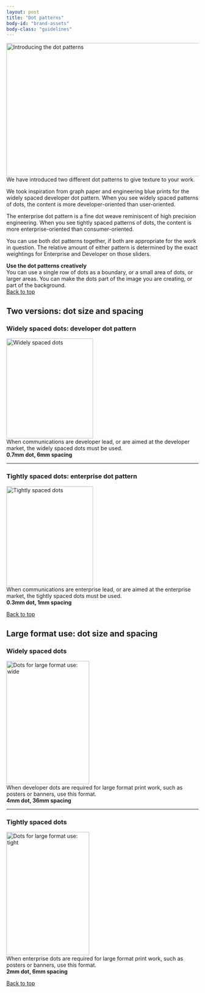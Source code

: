 ```yaml
---
layout: post
title: "Dot patterns"
body-id: "brand-assets"
body-class: "guidelines"
---
```





<div id="loop-guidelines" class="col-10">
<p><img title="dots" src="{{ site.assets_path }}6d4a1a4f-dots.gif" alt="Introducing the dot patterns" width="540" height="349" srcset="{{ site.assets_path }}6d4a1a4f-dots.gif 540w, {{ site.assets_path }}924c7cd0-dots-300x193.gif 300w" sizes="(max-width: 540px) 100vw, 540px" /><br />
We have introduced two different dot patterns to give texture to your work.</p>
<p>We took inspiration from graph paper and engineering blue prints for the widely spaced developer dot pattern. When you see widely spaced patterns of dots, the content is more developer-oriented than user-oriented.</p>
<p>The enterprise dot pattern is a fine dot weave reminiscent of high precision engineering. When you see tightly spaced patterns of dots, the content is more enterprise-oriented than consumer-oriented.</p>
<p>You can use both dot patterns together, if both are appropriate for the work in question. The relative amount of either pattern is determined by the exact weightings for Enterprise and Developer on those sliders.</p>
<div class="box smaller"><strong>Use the dot patterns creatively</strong><br />
You can use a single row of dots as a boundary, or a small area of dots, or larger areas. You can make the dots part of the image you are creating, or part of the background.</div>
<div class="row"><div class="col-10 link-top"><a href="#">Back to top</a></div></div>
<h2>Two versions: dot size and spacing</h2>
<h3>Widely spaced dots: developer dot pattern</h3>
<p><img class="alignleft size-full" title="dot-types-wide" src="{{ site.assets_path }}70693f73-dot-types-wide.gif" alt="Widely spaced dots" width="227" height="262" /><br />
When communications are developer lead, or are aimed at the developer market, the widely spaced dots must be used.<br />
<strong>0.7mm dot, 6mm spacing</strong></p>
<hr class="clear" />
<h3>Tightly spaced dots: enterprise dot pattern</h3>
<p><img class="alignleft size-full" title="dot-types-tight" src="{{ site.assets_path }}3dd24a96-dot-types-tight.gif" alt="Tightly spaced dots" width="227" height="262" /><br />
When communications are enterprise lead, or are aimed at the enterprise market, the tightly spaced dots must be used.<br />
<strong>0.3mm dot, 1mm spacing</strong></p>
<div class="row"><div class="col-10 link-top"><a href="#">Back to top</a></div></div>
<h2>Large format use: dot size and spacing</h2>
<h3>Widely spaced dots</h3>
<p><img class="alignleft size-full" title="dots-large-wide" src="{{ site.assets_path }}98bfbd01-dots-large-wide.gif" alt="Dots for large format use: wide" width="217" height="323" srcset="{{ site.assets_path }}98bfbd01-dots-large-wide.gif 217w, {{ site.assets_path }}ced54363-dots-large-wide-201x300.gif 201w" sizes="(max-width: 217px) 100vw, 217px" /><br />
When developer dots are required for large format print work, such as posters or banners, use this format.<br />
<strong>4mm dot, 36mm spacing</strong></p>
<hr class="clear" />
<h3>Tightly spaced dots</h3>
<p><img class="alignleft size-full" title="dots-large-tight" src="{{ site.assets_path }}98e9ebdd-dots-large-tight.gif" alt="Dots for large format use: tight" width="217" height="323" srcset="{{ site.assets_path }}98e9ebdd-dots-large-tight.gif 217w, {{ site.assets_path }}2057b29e-dots-large-tight-201x300.gif 201w" sizes="(max-width: 217px) 100vw, 217px" /><br />
When enterprise dots are required for large format print work, such as posters or banners, use this format.<br />
<strong>2mm dot, 6mm spacing</strong></p>
<div class="row"><div class="col-10 link-top"><a href="#">Back to top</a></div></div>
